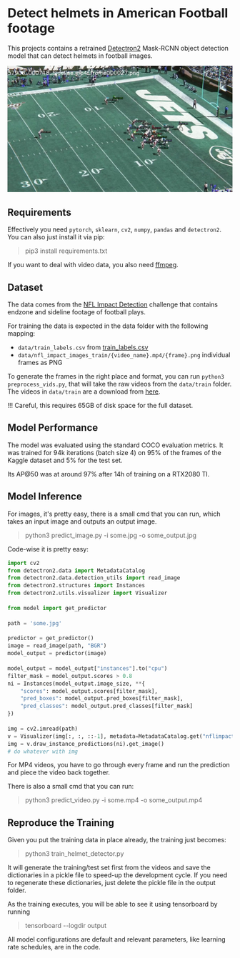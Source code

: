# Detect helmets in American Football footage 

This projects contains a retrained [Detectron2](https://github.com/facebookresearch/detectron2) Mask-RCNN object detection model that can detect helmets in football images.

![detected helmets](detected.png)

## Requirements

Effectively you need `pytorch`, `sklearn`, `cv2`, `numpy`, `pandas` and `detectron2`.   
You can also just install it via pip:

> pip3 install requirements.txt

If you want to deal with video data, you also need [ffmpeg](https://ffmpeg.org/download.html).

## Dataset

The data comes from the [NFL Impact Detection](https://www.kaggle.com/c/nfl-impact-detection) challenge that contains endzone and sideline footage of football plays. 

For training the data is expected in the data folder with the following mapping:
*  `data/train_labels.csv` from [train_labels.csv](https://www.kaggle.com/c/nfl-impact-detection/data?select=train_labels.csv)
*  `data/nfl_impact_images_train/{video_name}.mp4/{frame}.png` individual frames as PNG

To generate the frames in the right place and format, you can run `python3 preprocess_vids.py`, that will take the raw videos from the `data/train` folder. The videos in `data/train` are a download from [here](https://www.kaggle.com/c/nfl-impact-detection/data?select=train).

!!! Careful, this requires 65GB of disk space for the full dataset. 

## Model Performance

The model was evaluated using the standard COCO evaluation metrics. 
It was trained for 94k iterations (batch size 4) on 95% of the frames of the Kaggle dataset and 5% for the test set. 

Its AP@50 was at around 97% after 14h of training on a RTX2080 TI.

## Model Inference

For images, it's pretty easy, there is a small cmd that you can run, which takes an input image and outputs an output image. 

> python3 predict_image.py -i some.jpg -o some_output.jpg

Code-wise it is pretty easy:

```python
import cv2
from detectron2.data import MetadataCatalog
from detectron2.data.detection_utils import read_image
from detectron2.structures import Instances
from detectron2.utils.visualizer import Visualizer

from model import get_predictor

path = 'some.jpg'

predictor = get_predictor()
image = read_image(path, "BGR")
model_output = predictor(image)

model_output = model_output["instances"].to("cpu")
filter_mask = model_output.scores > 0.8
ni = Instances(model_output.image_size, **{
    "scores": model_output.scores[filter_mask],
    "pred_boxes": model_output.pred_boxes[filter_mask],
    "pred_classes": model_output.pred_classes[filter_mask]
})

img = cv2.imread(path)
v = Visualizer(img[:, :, ::-1], metadata=MetadataCatalog.get("nflimpact"))
img = v.draw_instance_predictions(ni).get_image()
# do whatever with img
```

For MP4 videos, you have to go through every frame and run the prediction and piece the video back together.
  
There is also a small cmd that you can run:

> python3 predict_video.py -i some.mp4 -o some_output.mp4

## Reproduce the Training

Given you put the training data in place already, the training just becomes:

> python3 train_helmet_detector.py

It will generate the training/test set first from the videos and save the dictionaries in a pickle file to speed-up the development cycle. If you need to regenerate these dictionaries, just delete the pickle file in the output folder.

As the training executes, you will be able to see it using tensorboard by running 

> tensorboard --logdir output 

All model configurations are default and relevant parameters, like learning rate schedules, are in the code.